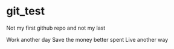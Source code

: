 # git_test
Not my first github repo and not my last

Work another day
Save the money better spent
Live another way
